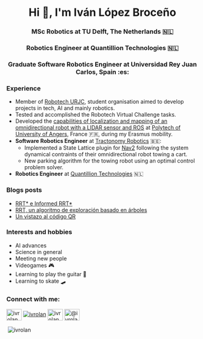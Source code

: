 

<!--
**ivrolan/ivrolan** is a ✨ _special_ ✨ repository because its `README.md` (this file) appears on your GitHub profile.

Here are some ideas to get you started:

- 🔭 I’m currently working on ...
- 🌱 I’m currently learning ...
- 👯 I’m looking to collaborate on ...
- 🤔 I’m looking for help with ...
- 💬 Ask me about ...
- 📫 How to reach me: ...
- 😄 Pronouns: ...
- ⚡ Fun fact: ...
-->
<h1 align="center">Hi 👋, I'm Iván López Broceño</h1>
<h3 align="center">MSc Robotics at TU Delft, The Netherlands 🇳🇱</h3>
<h3 align="center">Robotics Engineer at Quantillion Technologies 🇳🇱</h3>
<h3 align="center">Graduate Software Robotics Engineer at Universidad Rey Juan Carlos, Spain :es:</h3>

### Experience
* Member of [Robotech URJC](https://github.com/RoboTech-URJC), student organisation aimed to develop projects in tech, AI and mainly robotics.
* Tested and accomplished the Robotech Virtual Challenge tasks.
* Developed the [capabilities of localization and mapping of an omnidirectional robot with a LIDAR sensor and ROS](https://github.com/ivrolan/my_pogo) at [Polytech of University of Angers,](http://www.polytech-angers.fr/fr/index.html) France :fr:, during my Erasmus mobility.
* **Software Robotics Engineer** at [Tractonomy Robotics](https://www.tractonomy.com/) 🇧🇪:
  *  Implemented a State Lattice plugin for [Nav2](https://github.com/ros-planning/navigation2) following the system dynamical contraints of their omnidirectional robot towing a cart.
  *  New parking algorithm for the towing robot using an optimal control problem solver.
* **Robotics Engineer** at [Quantillion Technologies](https://www.quantillion.io/) 🇳🇱

### Blogs posts
<!-- BLOG-POST-LIST:START -->
- [RRT* e Informed RRT*](https://medium.com/blog-robotech/rrt-e-informed-rrt-e9f90b5c3457?source=rss-fdbf6519739e------2)
- [RRT, un algoritmo de exploración basado en árboles](https://medium.com/blog-robotech/rrt-un-algoritmo-de-exploraci%C3%B3n-basado-en-%C3%A1rboles-cf50e40c9a50?source=rss-fdbf6519739e------2)
- [Un vistazo al código QR](https://medium.com/blog-robotech/un-vistazo-al-c%C3%B3digo-qr-ba8309b9cb3f?source=rss-fdbf6519739e------2)
<!-- BLOG-POST-LIST:END -->

### Interests and hobbies
- AI advances
- Science in general
- Meeting new people
- Videogames 🎮
- Learning to play the guitar 🎸
- Learning to skate 🛹


<h3 align="left">Connect with me:</h3>
<p align="left">
<a href="https://twitter.com/ivrolan" target="blank"><img align="center" src="https://raw.githubusercontent.com/rahuldkjain/github-profile-readme-generator/master/src/images/icons/Social/twitter.svg" alt="ivrolan" height="30" width="40" /></a>
<a href="https://twitter.com/ivrolan" target="blank"><img src="https://img.shields.io/twitter/follow/ivrolan?logo=twitter&style=for-the-badge" alt="ivrolan" /></a> 
<a href="https://www.linkedin.com/in/ivrolan" target="blank"><img align="center" src="https://raw.githubusercontent.com/rahuldkjain/github-profile-readme-generator/master/src/images/icons/Social/linked-in-alt.svg" alt="ivrolan" height="30" width="40" /></a>
<a href="https://medium.com/@ivrolan" target="blank"><img align="center" src="https://raw.githubusercontent.com/rahuldkjain/github-profile-readme-generator/master/src/images/icons/Social/medium.svg" alt="@ivrolan" height="30" width="40" /></a>
</p>

<p>&nbsp;<img align="center" src="https://github-readme-stats.vercel.app/api?username=ivrolan&show_icons=true&locale=en" alt="ivrolan" /></p>

